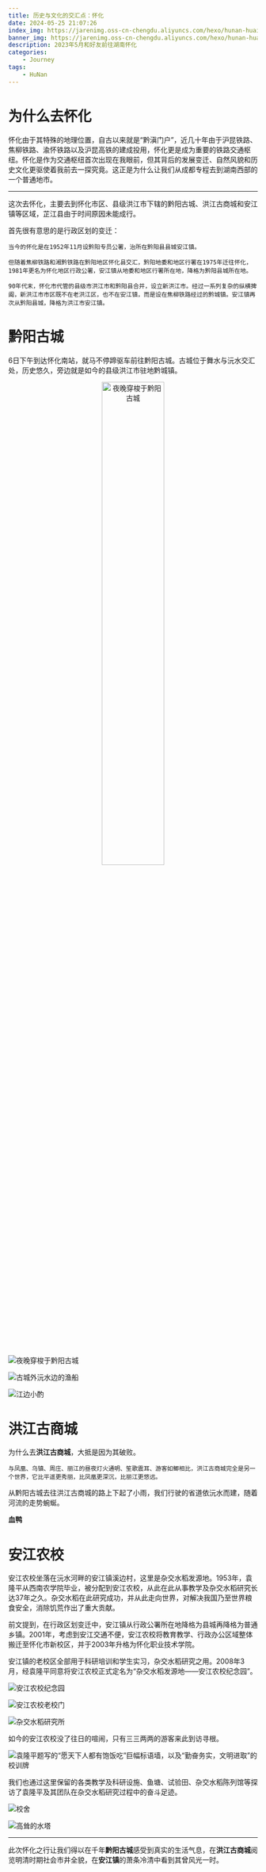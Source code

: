 ```yaml
---
title: 历史与文化的交汇点：怀化
date: 2024-05-25 21:07:26
index_img: https://jarenimg.oss-cn-chengdu.aliyuncs.com/hexo/hunan-huaihua-index.jpg
banner_img: https://jarenimg.oss-cn-chengdu.aliyuncs.com/hexo/hunan-huaihua-banner.jpg
description: 2023年5月和好友前往湖南怀化
categories:
    - Journey
tags:
    - HuNan
---
```




# 为什么去怀化
怀化由于其特殊的地理位置，自古以来就是“黔滇门户”，近几十年由于沪昆铁路、焦柳铁路、渝怀铁路以及沪昆高铁的建成投用，怀化更是成为重要的铁路交通枢纽。怀化是作为交通枢纽首次出现在我眼前，但其背后的发展变迁、自然风貌和历史文化更驱使着我前去一探究竟。这正是为什么让我们从成都专程去到湖南西部的一个普通地市。

---

这次去怀化，主要去到怀化市区、县级洪江市下辖的黔阳古城、洪江古商城和安江镇等区域，芷江县由于时间原因未能成行。

首先很有意思的是行政区划的变迁：

```
当今的怀化是在1952年11月设黔阳专员公署，治所在黔阳县县城安江镇。

但随着焦柳铁路和湘黔铁路在黔阳地区怀化县交汇，黔阳地委和地区行署在1975年迁往怀化，1981年更名为怀化地区行政公署，安江镇从地委和地区行署所在地，降格为黔阳县城所在地。

90年代末，怀化市代管的县级市洪江市和黔阳县合并，设立新洪江市。经过一系列复杂的纵横捭阖，新洪江市市区既不在老洪江区，也不在安江镇，而是设在焦柳铁路经过的黔城镇。安江镇再次从黔阳县城，降格为洪江市安江镇。
```  


# 黔阳古城
6日下午到达怀化南站，就马不停蹄驱车前往黔阳古城。古城位于舞水与沅水交汇处，历史悠久，旁边就是如今的县级洪江市驻地黔城镇。

<div align="center"> <img src="https://jarenimg.oss-cn-chengdu.aliyuncs.com/hexo/journey/huaihua11.jpg" width = 50% alt="夜晚穿梭于黔阳古城"/> </div>


![夜晚穿梭于黔阳古城](https://jarenimg.oss-cn-chengdu.aliyuncs.com/hexo/journey/huaihua11.jpg)


![古城外沅水边的渔船](https://jarenimg.oss-cn-chengdu.aliyuncs.com/hexo/journey/huaihua12.jpg)

![江边小酌](https://jarenimg.oss-cn-chengdu.aliyuncs.com/hexo/journey/huaihua13.jpg)


# 洪江古商城

为什么去**洪江古商城**，大抵是因为其破败。

    与凤凰、乌镇、周庄、丽江的昼夜灯火通明、笙歌震耳、游客如鲫相比，洪江古商城完全是另一个世界，它比平遥更秀丽，比凤凰更深沉，比丽江更悠远。

从黔阳古城去往洪江古商城的路上下起了小雨，我们行驶的省道依沅水而建，随着河流的走势蜿蜒。

**血鸭**

# 安江农校

安江农校坐落在沅水河畔的安江镇溪边村，这里是杂交水稻发源地。1953年，袁隆平从西南农学院毕业，被分配到安江农校，从此在此从事教学及杂交水稻研究长达37年之久。杂交水稻在此研究成功，并从此走向世界，对解决我国乃至世界粮食安全，消除饥荒作出了重大贡献。

前文提到，在行政区划变迁中，安江镇从行政公署所在地降格为县城再降格为普通乡镇。2001年，考虑到安江交通不便，安江农校将教育教学、行政办公区域整体搬迁至怀化市新校区，并于2003年升格为怀化职业技术学院。

安江镇的老校区全部用于科研培训和学生实习，杂交水稻研究之用。2008年3月，经袁隆平同意将安江农校正式定名为“杂交水稻发源地——安江农校纪念园”。

![安江农校纪念园](https://jarenimg.oss-cn-chengdu.aliyuncs.com/hexo/journey/huaihua31.jpg)

![安江农校老校门](https://jarenimg.oss-cn-chengdu.aliyuncs.com/hexo/journey/huaihua33.jpg)

![杂交水稻研究所](https://jarenimg.oss-cn-chengdu.aliyuncs.com/hexo/journey/huaihua32.jpg)

如今的安江农校没了往日的喧闹，只有三三两两的游客来此到访寻根。

![袁隆平题写的“愿天下人都有饱饭吃”巨幅标语墙，以及“勤奋务实，文明进取”的校训牌](https://jarenimg.oss-cn-chengdu.aliyuncs.com/hexo/journey/huaihua34.jpg)

我们也通过这里保留的各类教学及科研设施、鱼塘、试验田、杂交水稻陈列馆等探访了袁隆平及其团队在杂交水稻研究过程中的奋斗足迹。

![校舍](https://jarenimg.oss-cn-chengdu.aliyuncs.com/hexo/journey/huaihua35.jpg)

![高耸的水塔](https://jarenimg.oss-cn-chengdu.aliyuncs.com/hexo/journey/huaihua36.jpg)

---
此次怀化之行让我们得以在千年**黔阳古城**感受到真实的生活气息，在**洪江古商城**阅览明清时期社会市井全貌，在**安江镇**的萧条冷清中看到其曾风光一时。